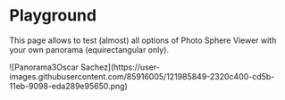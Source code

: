 # Playground

This page allows to test (almost) all options of Photo Sphere Viewer with your own panorama (equirectangular only).

<Playground/>
![Panorama3Oscar Sachez](https://user-images.githubusercontent.com/85916005/121985849-2320c400-cd5b-11eb-9098-eda289e95650.png)
<script src="https://cdn.jsdelivr.net/npm/three/build/three.min.js"></script>
<script src="https://cdn.jsdelivr.net/npm/uevent@2/browser.min.js"></script>
<script src="https://cdn.jsdelivr.net/npm/photo-sphere-viewer@4/dist/photo-sphere-viewer.min.js"></script>

<div id="viewer"></div>

<style>
  /* the viewer container must have a defined size */
  #viewer {
    width: 100vw;
    height: 50vh;
  }
</style>

<script>
  var viewer = new PhotoSphereViewer.Viewer({
    container: document.querySelector('#viewer'),
    panorama: 'path/to/panorama.jpg'
  });
</script>
